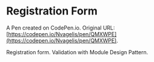 # Registration Form

A Pen created on CodePen.io. Original URL: [https://codepen.io/Nvagelis/pen/QMXWPE](https://codepen.io/Nvagelis/pen/QMXWPE).

Registration form. Validation with Module Design Pattern.
